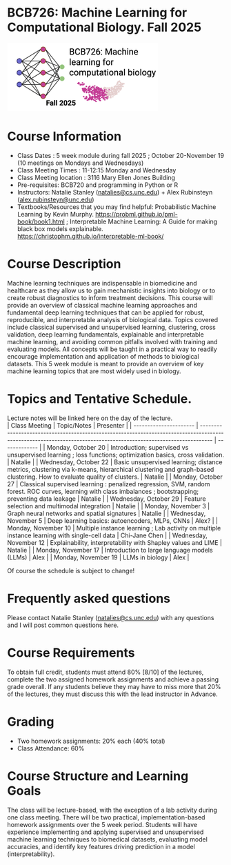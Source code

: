 # BCB726: Machine Learning for Computational Biology. Fall 2025
<p>
  <img src="https://github.com/natalies-teaching/BCB726_Fall2025/blob/main/bcb726.png" width="350" />
</p>

# Course Information 
* Class Dates : 5 week module during fall 2025 ; October 20-November 19 (10 meetings on Mondays and Wednesdays) 
* Class Meeting Times : 11-12:15 Monday and Wednesday 
* Class Meeting location : 3116 Mary Ellen Jones Building
* Pre-requisites: BCB720 and programming in Python or R
* Instructors: Natalie Stanley (natalies@cs.unc.edu) + Alex Rubinsteyn (alex.rubinsteyn@unc.edu) 
* Textbooks/Resources that you may find helpful: Probabilistic Machine Learning by Kevin Murphy. https://probml.github.io/pml-book/book1.html ; Interpretable Machine Learning: A Guide for making black box models explainable. https://christophm.github.io/interpretable-ml-book/ 

# Course Description 
Machine learning techniques are indispensable in biomedicine and healthcare as they allow us to gain mechanistic insights into biology or to create robust diagnostics to inform treatment decisions. This course will provide an overview of classical machine learning approaches and fundamental deep learning techniques that can be applied for robust, reproducible, and interpretable analysis of biological data. Topics covered include classical supervised and unsupervised learning, clustering, cross validation, deep learning fundamentals, explainable and interpretable machine learning, and avoiding common pitfalls involved with training and evaluating models. All concepts will be taught in a practical way to readily encourage implementation and application of methods to biological datasets. This 5 week module is meant to provide an overview of key machine learning topics that are most widely used in biology. 

# Topics and Tentative Schedule.
Lecture notes will be linked here on the day of the lecture.  
| Class Meeting          | Topic/Notes                                                                                                                                                            | Presenter     |
| ---------------------- | ---------------------------------------------------------------------------------------------------------------------------------------------------------------- | ------------- |
| Monday, October 20     | Introduction; supervised vs unsupervised learning ; loss functions; optimization basics, cross validation.                                                              | Natalie       |
| Wednesday, October 22  | Basic unsupervised learning; distance metrics, clustering via k\-means, hierarchical clustering and graph-based clustering. How to evaluate quality of clusters. | Natalie       |
| Monday, October 27     | Classical supervised learning : penalized regression, SVM, random forest. ROC curves, learning with class imbalances ; bootstrapping; preventing data leakage    | Natalie       |
| Wednesday, October 29  | Feature selection and multimodal integration                                                                                                                     | Natalie       |
| Monday, November 3     | Graph neural networks and spatial signatures                                                                                                                     | Natalie       |
| Wednesday, November 5  | Deep learning basics: autoencoders, MLPs, CNNs                                                                                                                   | Alex?         |
| Monday, November 10    | Multiple instance learning ; Lab activity on multiple instance learning with single-cell data                                                                    | Chi-Jane Chen |
| Wednesday, November 12 | Explainability, interpretability with Shapley values and LIME                                                                                                    | Natalie       |
| Monday, November 17    | Introduction to large language models (LLMs)                                                                                                                       | Alex          |
| Monday, November 19    | LLMs in biology                                                                                                                                                  | Alex          |

Of course the schedule is subject to change! 

# Frequently asked questions
Please contact Natalie Stanley (natalies@cs.unc.edu) with any questions and I will post common questions here. 

# Course Requirements 
To obtain full credit, students must attend 80% [8/10] of the lectures, complete the two assigned homework assignments and achieve a passing grade overall. If any students believe they may
have to miss more that 20% of the lectures, they must discuss this with the lead instructor in
Advance.

# Grading 
* Two homework assignments: 20% each (40% total)
* Class Attendance: 60%

# Course Structure and Learning Goals
The class will be lecture-based, with the exception of a lab activity during one class meeting. There will be two practical, implementation-based homework assignments over the 5 week period. Students will have experience implementing and applying supervised and unsupervised machine learning techniques to biomedical datasets, evaluating model accuracies, and identify key features driving prediction in a model (interpretability). 



